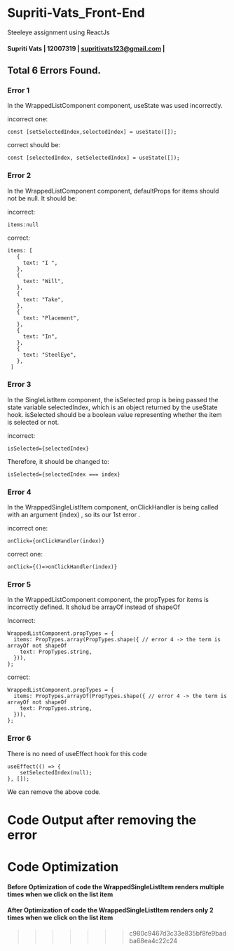 # Supriti-Vats_Front-End

 Steeleye assignment using ReactJs

#### Supriti Vats | 12007319 | supritivats123@gmail.com |

## Total 6 Errors Found.


### Error 1

In the WrappedListComponent component, useState was used incorrectly.

incorrect one:

```
const [setSelectedIndex,selectedIndex] = useState([]);

```


correct should be:

```
const [selectedIndex, setSelectedIndex] = useState([]);
```

### Error 2
In the WrappedListComponent component, defaultProps for items should not be null. It should be:

incorrect:

```
items:null
```

correct: 

 ```
items: [                    
    {
      text: "I ",
    },
    {
      text: "Will",
    },
    {
      text: "Take",
    },
    {
      text: "Placement",
    },
    {
      text: "In",
    },
    {
      text: "SteelEye",
    },
  ]
 ```


### Error 3

In the SingleListItem component, the isSelected prop is being passed the state variable selectedIndex, which is an object returned by the useState hook. isSelected should be a boolean value representing whether the item is selected or not. 

incorrect:

```
isSelected={selectedIndex}
```

Therefore, it should be changed to:

```
isSelected={selectedIndex === index}
```

### Error 4

In the WrappedSingleListItem component, onClickHandler is being called with an argument (index) , so its our 1st error . 

incorrect one:

```
onClick={onClickHandler(index)}

```

correct one:

```
onClick={()=>onClickHandler(index)}
```


### Error 5

In the WrappedListComponent component, the propTypes for items is incorrectly defined. It sholud be arrayOf instead of shapeOf

Incorrect:

```
WrappedListComponent.propTypes = {
  items: PropTypes.array(PropTypes.shape({ // error 4 -> the term is arrayOf not shapeOf 
    text: PropTypes.string,
  })),
};
```


correct:

```
WrappedListComponent.propTypes = {
  items: PropTypes.arrayOf(PropTypes.shape({ // error 4 -> the term is arrayOf not shapeOf 
    text: PropTypes.string,
  })),
};
```



### Error 6

There is no need of useEffect hook for this code

```
useEffect(() => {
    setSelectedIndex(null);
}, []);
```

We can remove the above code.

 
# Code Output after removing the error


# Code Optimization

#### Before Optimization of code the WrappedSingleListItem renders multiple times when we click on the list item




#### After Optimization of code the WrappedSingleListItem renders only 2 times when we click on the list item




>>>>>>> c980c9467d3c33e835bf8fe9badba68ea4c22c24


